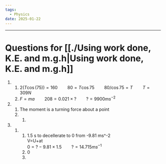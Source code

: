 ```yaml
---
tags:
  - Physics
date: 2025-01-22
---
```

---  
# Questions for [[./Using work done, K.E. and m.g.h|Using work done, K.E. and m.g.h]]  
1.   
	1. $2 (T\cos (75))=160 \qquad 80=T\cos75 \qquad 80/\cos75=T \qquad T=309N$   
	2. $F=ma \qquad 208=0.021 \times ? \qquad ?=9900 ms^{-2}$  
2.   
	1. The moment is a turning force about a point  
	2.   
		1.   
3.   
	1.   
		1. 1.5 s to decellerate to 0 from -9.81 ms^-2  
		V=U+at  
		$0=?-9.81 \times 1.5 \qquad ?=14.715 ms^{-1}$  
		2. 0  
		3. 